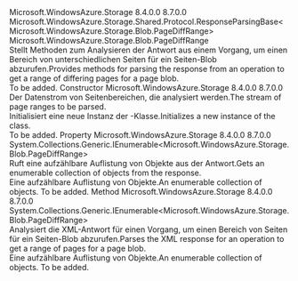 <Type Name="GetPageDiffRangesResponse" FullName="Microsoft.WindowsAzure.Storage.Blob.Protocol.GetPageDiffRangesResponse">
  <TypeSignature Language="C#" Value="public sealed class GetPageDiffRangesResponse : Microsoft.WindowsAzure.Storage.Shared.Protocol.ResponseParsingBase&lt;Microsoft.WindowsAzure.Storage.Blob.PageDiffRange&gt;" />
  <TypeSignature Language="ILAsm" Value=".class public auto ansi sealed beforefieldinit GetPageDiffRangesResponse extends Microsoft.WindowsAzure.Storage.Shared.Protocol.ResponseParsingBase`1&lt;class Microsoft.WindowsAzure.Storage.Blob.PageDiffRange&gt;" />
  <TypeSignature Language="DocId" Value="T:Microsoft.WindowsAzure.Storage.Blob.Protocol.GetPageDiffRangesResponse" />
  <TypeSignature Language="VB.NET" Value="Public NotInheritable Class GetPageDiffRangesResponse&#xA;Inherits ResponseParsingBase(Of PageDiffRange)" />
  <TypeSignature Language="F#" Value="type GetPageDiffRangesResponse = class&#xA;    inherit ResponseParsingBase&lt;PageDiffRange&gt;" />
  <AssemblyInfo>
    <AssemblyName>Microsoft.WindowsAzure.Storage</AssemblyName>
    <AssemblyVersion>8.4.0.0</AssemblyVersion>
    <AssemblyVersion>8.7.0.0</AssemblyVersion>
  </AssemblyInfo>
  <Base>
    <BaseTypeName>Microsoft.WindowsAzure.Storage.Shared.Protocol.ResponseParsingBase&lt;Microsoft.WindowsAzure.Storage.Blob.PageDiffRange&gt;</BaseTypeName>
    <BaseTypeArguments>
      <BaseTypeArgument TypeParamName="T">Microsoft.WindowsAzure.Storage.Blob.PageDiffRange</BaseTypeArgument>
    </BaseTypeArguments>
  </Base>
  <Interfaces />
  <Docs>
    <summary>
            <span data-ttu-id="4cfbf-101">Stellt Methoden zum Analysieren der Antwort aus einem Vorgang, um einen Bereich von unterschiedlichen Seiten für ein Seiten-Blob abzurufen.</span><span class="sxs-lookup"><span data-stu-id="4cfbf-101">Provides methods for parsing the response from an operation to get a range of differing pages for a page blob.</span></span>
            </summary>
    <remarks>To be added.</remarks>
  </Docs>
  <Members>
    <Member MemberName=".ctor">
      <MemberSignature Language="C#" Value="public GetPageDiffRangesResponse (System.IO.Stream stream);" />
      <MemberSignature Language="ILAsm" Value=".method public hidebysig specialname rtspecialname instance void .ctor(class System.IO.Stream stream) cil managed" />
      <MemberSignature Language="DocId" Value="M:Microsoft.WindowsAzure.Storage.Blob.Protocol.GetPageDiffRangesResponse.#ctor(System.IO.Stream)" />
      <MemberSignature Language="F#" Value="new Microsoft.WindowsAzure.Storage.Blob.Protocol.GetPageDiffRangesResponse : System.IO.Stream -&gt; Microsoft.WindowsAzure.Storage.Blob.Protocol.GetPageDiffRangesResponse" Usage="new Microsoft.WindowsAzure.Storage.Blob.Protocol.GetPageDiffRangesResponse stream" />
      <MemberType>Constructor</MemberType>
      <AssemblyInfo>
        <AssemblyName>Microsoft.WindowsAzure.Storage</AssemblyName>
        <AssemblyVersion>8.4.0.0</AssemblyVersion>
        <AssemblyVersion>8.7.0.0</AssemblyVersion>
      </AssemblyInfo>
      <Parameters>
        <Parameter Name="stream" Type="System.IO.Stream" />
      </Parameters>
      <Docs>
        <param name="stream"><span data-ttu-id="4cfbf-102">Der Datenstrom von Seitenbereichen, die analysiert werden.</span><span class="sxs-lookup"><span data-stu-id="4cfbf-102">The stream of page ranges to be parsed.</span></span></param>
        <summary>
            <span data-ttu-id="4cfbf-103">Initialisiert eine neue Instanz der <see cref="T:Microsoft.WindowsAzure.Storage.Blob.Protocol.GetPageRangesResponse" />-Klasse.</span><span class="sxs-lookup"><span data-stu-id="4cfbf-103">Initializes a new instance of the <see cref="T:Microsoft.WindowsAzure.Storage.Blob.Protocol.GetPageRangesResponse" /> class.</span></span>
            </summary>
        <remarks>To be added.</remarks>
      </Docs>
    </Member>
    <Member MemberName="PageDiffRanges">
      <MemberSignature Language="C#" Value="public System.Collections.Generic.IEnumerable&lt;Microsoft.WindowsAzure.Storage.Blob.PageDiffRange&gt; PageDiffRanges { get; }" />
      <MemberSignature Language="ILAsm" Value=".property instance class System.Collections.Generic.IEnumerable`1&lt;class Microsoft.WindowsAzure.Storage.Blob.PageDiffRange&gt; PageDiffRanges" />
      <MemberSignature Language="DocId" Value="P:Microsoft.WindowsAzure.Storage.Blob.Protocol.GetPageDiffRangesResponse.PageDiffRanges" />
      <MemberSignature Language="VB.NET" Value="Public ReadOnly Property PageDiffRanges As IEnumerable(Of PageDiffRange)" />
      <MemberSignature Language="F#" Value="member this.PageDiffRanges : seq&lt;Microsoft.WindowsAzure.Storage.Blob.PageDiffRange&gt;" Usage="Microsoft.WindowsAzure.Storage.Blob.Protocol.GetPageDiffRangesResponse.PageDiffRanges" />
      <MemberType>Property</MemberType>
      <AssemblyInfo>
        <AssemblyName>Microsoft.WindowsAzure.Storage</AssemblyName>
        <AssemblyVersion>8.4.0.0</AssemblyVersion>
        <AssemblyVersion>8.7.0.0</AssemblyVersion>
      </AssemblyInfo>
      <ReturnValue>
        <ReturnType>System.Collections.Generic.IEnumerable&lt;Microsoft.WindowsAzure.Storage.Blob.PageDiffRange&gt;</ReturnType>
      </ReturnValue>
      <Docs>
        <summary>
            <span data-ttu-id="4cfbf-104">Ruft eine aufzählbare Auflistung von <see cref="T:Microsoft.WindowsAzure.Storage.Blob.PageRange" /> Objekte aus der Antwort.</span><span class="sxs-lookup"><span data-stu-id="4cfbf-104">Gets an enumerable collection of <see cref="T:Microsoft.WindowsAzure.Storage.Blob.PageRange" /> objects from the response.</span></span>
            </summary>
        <value><span data-ttu-id="4cfbf-105">Eine aufzählbare Auflistung von <see cref="T:Microsoft.WindowsAzure.Storage.Blob.PageRange" /> Objekte.</span><span class="sxs-lookup"><span data-stu-id="4cfbf-105">An enumerable collection of <see cref="T:Microsoft.WindowsAzure.Storage.Blob.PageRange" /> objects.</span></span></value>
        <remarks>To be added.</remarks>
      </Docs>
    </Member>
    <Member MemberName="ParseXml">
      <MemberSignature Language="C#" Value="protected override System.Collections.Generic.IEnumerable&lt;Microsoft.WindowsAzure.Storage.Blob.PageDiffRange&gt; ParseXml ();" />
      <MemberSignature Language="ILAsm" Value=".method familyhidebysig virtual instance class System.Collections.Generic.IEnumerable`1&lt;class Microsoft.WindowsAzure.Storage.Blob.PageDiffRange&gt; ParseXml() cil managed" />
      <MemberSignature Language="DocId" Value="M:Microsoft.WindowsAzure.Storage.Blob.Protocol.GetPageDiffRangesResponse.ParseXml" />
      <MemberSignature Language="VB.NET" Value="Protected Overrides Function ParseXml () As IEnumerable(Of PageDiffRange)" />
      <MemberSignature Language="F#" Value="override this.ParseXml : unit -&gt; seq&lt;Microsoft.WindowsAzure.Storage.Blob.PageDiffRange&gt;" Usage="getPageDiffRangesResponse.ParseXml " />
      <MemberType>Method</MemberType>
      <AssemblyInfo>
        <AssemblyName>Microsoft.WindowsAzure.Storage</AssemblyName>
        <AssemblyVersion>8.4.0.0</AssemblyVersion>
        <AssemblyVersion>8.7.0.0</AssemblyVersion>
      </AssemblyInfo>
      <ReturnValue>
        <ReturnType>System.Collections.Generic.IEnumerable&lt;Microsoft.WindowsAzure.Storage.Blob.PageDiffRange&gt;</ReturnType>
      </ReturnValue>
      <Parameters />
      <Docs>
        <summary>
            <span data-ttu-id="4cfbf-106">Analysiert die XML-Antwort für einen Vorgang, um einen Bereich von Seiten für ein Seiten-Blob abzurufen.</span><span class="sxs-lookup"><span data-stu-id="4cfbf-106">Parses the XML response for an operation to get a range of pages for a page blob.</span></span>
            </summary>
        <returns><span data-ttu-id="4cfbf-107">Eine aufzählbare Auflistung von <see cref="T:Microsoft.WindowsAzure.Storage.Blob.PageRange" /> Objekte.</span><span class="sxs-lookup"><span data-stu-id="4cfbf-107">An enumerable collection of <see cref="T:Microsoft.WindowsAzure.Storage.Blob.PageRange" /> objects.</span></span></returns>
        <remarks>To be added.</remarks>
      </Docs>
    </Member>
  </Members>
</Type>